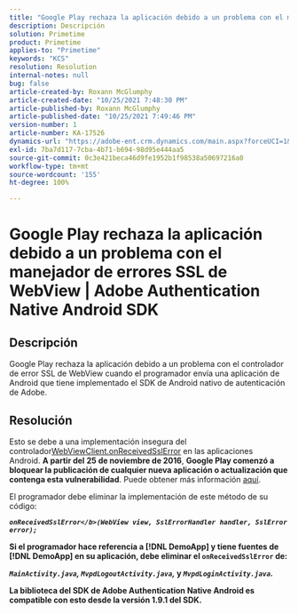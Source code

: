```yaml
---
title: "Google Play rechaza la aplicación debido a un problema con el manejador de errores SSL de WebView | Adobe Authentication Native Android SDK"
description: Descripción
solution: Primetime
product: Primetime
applies-to: "Primetime"
keywords: "KCS"
resolution: Resolution
internal-notes: null
bug: false
article-created-by: Roxann McGlumphy
article-created-date: "10/25/2021 7:48:30 PM"
article-published-by: Roxann McGlumphy
article-published-date: "10/25/2021 7:49:46 PM"
version-number: 1
article-number: KA-17526
dynamics-url: "https://adobe-ent.crm.dynamics.com/main.aspx?forceUCI=1&pagetype=entityrecord&etn=knowledgearticle&id=cd131085-cc35-ec11-b6e6-000d3a3485ea"
exl-id: 7ba7d117-7cba-4b71-b694-98d95e444aa5
source-git-commit: 0c3e421beca46d9fe1952b1f98538a50697216a0
workflow-type: tm+mt
source-wordcount: '155'
ht-degree: 100%

---
```


# Google Play rechaza la aplicación debido a un problema con el manejador de errores SSL de WebView | Adobe Authentication Native Android SDK

## Descripción

Google Play rechaza la aplicación debido a un problema con el controlador de error SSL de WebView cuando el programador envía una aplicación de Android que tiene implementado el SDK de Android nativo de autenticación de Adobe.

## Resolución


Esto se debe a una implementación insegura del controlador[WebViewClient.onReceivedSslError](https://developer.android.com/reference/android/webkit/WebViewClient.html#onReceivedSslError%28android.webkit.WebView,%20android.webkit.SslErrorHandler,%20android.net.http.SslError%29) en las aplicaciones Android. <b>A partir del</b> <b>25 de noviembre de 2016</b>, <b>Google Play comenzó a bloquear la publicación de cualquier nueva aplicación o actualización que contenga esta vulnerabilidad</b>. Puede obtener más información [aquí](https://support.google.com/faqs/answer/7071387?hl=es).

El programador debe eliminar la implementación de este método de su código:

<b>*`onReceivedSslError</b>(WebView view, SslErrorHandler handler, SslError error);`*

Si el programador hace referencia a [!DNL DemoApp] y tiene fuentes de [!DNL DemoApp] en su aplicación, debe eliminar el <b>`onReceivedSslError` </b>de:

*`MainActivity.java`, `MvpdLogoutActivity.java`,* y *`MvpdLoginActivity.java`.*

La biblioteca del SDK de Adobe Authentication Native Android es compatible con esto desde la versión 1.9.1 del SDK.
